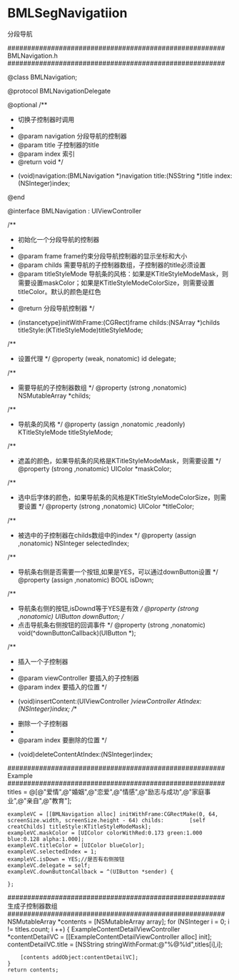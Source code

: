 # BMLSegNavigatiion
分段导航

#######################################################
BMLNavigation.h
#######################################################

@class BMLNavigation;

@protocol BMLNavigationDelegate <NSObject>

@optional
/**
 *  切换子控制器时调用
 *
 *  @param navigation          分段导航的控制器
 *  @param title        子控制器的title
 *  @param index 索引
 *  @return void
 */
- (void)navigation:(BMLNavigation *)navigation title:(NSString *)title index:(NSInteger)index;

@end

@interface BMLNavigation : UIViewController

/**
 *  初始化一个分段导航的控制器
 *
 *  @param frame          frame约束分段导航控制器的显示坐标和大小
 *  @param childs         需要导航的子控制器数组，子控制器的title必须设置
 *  @param titleStyleMode 导航条的风格：如果是KTitleStyleModeMask，则需要设置maskColor；如果是KTitleStyleModeColorSize，则需要设置titleColor。默认的颜色是红色
 *
 *  @return 分段导航控制器
 */
- (instancetype)initWithFrame:(CGRect)frame childs:(NSArray *)childs titleStyle:(KTitleStyleMode)titleStyleMode;

/**
 *  设置代理
 */
@property (weak, nonatomic) id <BMLNavigationDelegate> delegate;

/**
 *  需要导航的子控制器数组
 */
@property (strong ,nonatomic) NSMutableArray *childs;

/**
 *  导航条的风格
 */
@property (assign ,nonatomic ,readonly) KTitleStyleMode titleStyleMode;

/**
 *  遮盖的颜色，如果导航条的风格是KTitleStyleModeMask，则需要设置
 */
@property (strong ,nonatomic) UIColor *maskColor;

/**
 *  选中后字体的颜色，如果导航条的风格是KTitleStyleModeColorSize，则需要设置
 */
@property (strong ,nonatomic) UIColor *titleColor;

/**
 *  被选中的子控制器在childs数组中的index
 */
@property (assign ,nonatomic) NSInteger selectedIndex;

/**
 *  导航条右侧是否需要一个按钮,如果是YES，可以通过downButton设置
 */
@property (assign ,nonatomic) BOOL isDown;

/**
 *  导航条右侧的按钮,isDownd等于YES是有效
 */
@property (strong ,nonatomic) UIButton *downButton;
/**
 *  点击导航条右侧按钮的回调事件
 */
@property (strong ,nonatomic) void(^downButtonCallback)(UIButton *);

/**
 *  插入一个子控制器
 *
 *  @param viewController 要插入的子控制器
 *  @param index          要插入的位置
 */
- (void)insertContent:(UIViewController *)viewController AtIndex:(NSInteger)index;
/**
 *  删除一个子控制器
 *
 *  @param index 要删除的位置
 */
- (void)deleteContentAtIndex:(NSInteger)index;



#######################################################
Example
#######################################################
    titles = @[@"爱情",@"婚姻",@"恋爱",@"情感",@"励志与成功",@"家庭事业",@"亲自",@"教育"];

    exampleVC = [[BMLNavigation alloc] initWithFrame:CGRectMake(0, 64, screenSize.width, screenSize.height - 64) childs:        [self creatChilds] titleStyle:KTitleStyleModeMask];
    exampleVC.maskColor = [UIColor colorWithRed:0.173 green:1.000 blue:0.128 alpha:1.000];
    exampleVC.titleColor = [UIColor blueColor];
    exampleVC.selectedIndex = 1;
    exampleVC.isDown = YES;//是否有右侧按钮
    exampleVC.delegate = self;
    exampleVC.downButtonCallback = ^(UIButton *sender) {
        
    };

#######################################################
生成子控制器数组
#######################################################
    NSMutableArray *contents = [NSMutableArray array];
    for (NSInteger i = 0; i != titles.count; i ++) {
        ExampleContentDetailViewController *contentDetailVC = [[ExampleContentDetailViewController alloc] init];
        contentDetailVC.title = [NSString stringWithFormat:@"%@%ld",titles[i],i];
    
        [contents addObject:contentDetailVC];
    }
    return contents;
